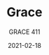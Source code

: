 ---
designer: "Claudio Dondoli - Marco Pocci"
description: "Harmony%20of%20shapes%20within%20seat%2C%20back%20and%20armrest%20which%20inspire%20warm%20welcome%20at%20first%20look.%20Grace%20armchair%20with%20polypropylene%20shell%20charged%20with%20glass%20fibre%20and%20steel%20rod%20sled%20frame%20%D8%2011%20mm."
image_primary: "img/Grace_411_01_zoom.jpg"
image_secondary: "img/Grace_411_02_zoom.jpg"
manufacturer: "Pedrali"
href: "https://www.pedrali.it/en/products/catalog/Chair-GRACE-411/"
subtitle: "GRACE 411"
tags: 
  - "Pedrali"
  - "Chairs"
title: "Grace"
category: "Chairs"
slug: "/manufacturers/pedrali/chairs/claudio-dondoli-marco-pocci-grace"
date: "2021-02-18"
---